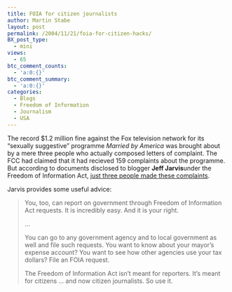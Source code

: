 ```yaml
---
title: FOIA for citizen journalists
author: Martin Stabe
layout: post
permalink: /2004/11/21/foia-for-citizen-hacks/
BX_post_type:
  - mini
views:
  - 65
btc_comment_counts:
  - 'a:0:{}'
btc_comment_summary:
  - 'a:0:{}'
categories:
  - Blogs
  - Freedom of Information
  - Journalism
  - USA
---
```

The record $1.2 million fine against the Fox television network for its &ldquo;sexually suggestive&rdquo; programme *Married by America* was brought about by a mere three people who actually composed letters of complaint. The FCC had claimed that it had recieved 159 complaints about the programme. But according to documents disclosed to blogger **Jeff Jarvis**under the Freedom of Information Act, [just three people made these complaints][1].

Jarvis provides some useful advice:

> You, too, can report on government through Freedom of Information Act requests. It is incredibly easy. And it is your right.
> 
> &#8230;
> 
> You can go to any government agency and to local government as well and file such requests. You want to know about your mayor&#8217;s expense account? You want to see how other agencies use your tax dollars? File an FOIA request.
> 
> The Freedom of Information Act isn&rsquo;t meant for reporters. It&rsquo;s meant for citizens &#8230; and now citizen journalists. So use it.

 [1]: http://www.buzzmachine.com/archives/2004_11_15.html#008481